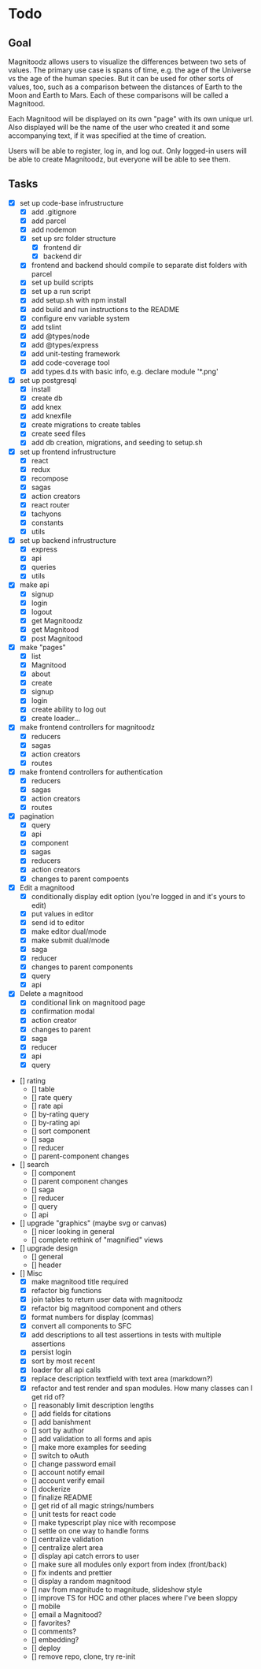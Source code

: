 # Todo

## Goal

Magnitoodz allows users to visualize the differences between two sets of values. The primary use case is spans of time, e.g. the age of the Universe vs the age of the human species. But it can be used for other sorts of values, too, such as a comparison between the distances of Earth to the Moon and Earth to Mars. Each of these comparisons will be called a Magnitood.

Each Magnitood will be displayed on its own "page" with its own unique url. Also displayed will be the name of the user who created it and some accompanying text, if it was specified at the time of creation.

Users will be able to register, log in, and log out. Only logged-in users will be able to create Magnitoodz, but everyone will be able to see them.

## Tasks

- [x] set up code-base infrustructure
  - [x] add .gitignore
  - [x] add parcel
  - [x] add nodemon
  - [x] set up src folder structure
    - [x] frontend dir
    - [x] backend dir
  - [x] frontend and backend should compile to separate dist folders with parcel
  - [x] set up build scripts
  - [x] set up a run script
  - [x] add setup.sh with npm install
  - [x] add build and run instructions to the README
  - [x] configure env variable system
  - [x] add tslint
  - [x] add @types/node
  - [x] add @types/express
  - [x] add unit-testing framework
  - [x] add code-coverage tool
  - [x] add types.d.ts with basic info, e.g. declare module '\*.png'
- [x] set up postgresql
  - [x] install
  - [x] create db
  - [x] add knex
  - [x] add knexfile
  - [x] create migrations to create tables
  - [x] create seed files
  - [x] add db creation, migrations, and seeding to setup.sh
- [x] set up frontend infrustructure
  - [x] react
  - [x] redux
  - [x] recompose
  - [x] sagas
  - [x] action creators
  - [x] react router
  - [x] tachyons
  - [x] constants
  - [x] utils
- [x] set up backend infrustructure
  - [x] express
  - [x] api
  - [x] queries
  - [x] utils
- [x] make api
  - [x] signup
  - [x] login
  - [x] logout
  - [x] get Magnitoodz
  - [x] get Magnitood
  - [x] post Magnitood
- [x] make "pages"
  - [x] list
  - [x] Magnitood
  - [x] about
  - [x] create
  - [x] signup
  - [x] login
  - [x] create ability to log out
  - [x] create loader...
- [x] make frontend controllers for magnitoodz
  - [x] reducers
  - [x] sagas
  - [x] action creators
  - [x] routes
- [x] make frontend controllers for authentication
  - [x] reducers
  - [x] sagas
  - [x] action creators
  - [x] routes
- [x] pagination
  - [x] query
  - [x] api
  - [x] component
  - [x] sagas
  - [x] reducers
  - [x] action creators
  - [x] changes to parent compoents
- [x] Edit a magnitood
  - [x] conditionally display edit option (you're logged in and it's yours to edit)
  - [x] put values in editor
  - [x] send id to editor
  - [x] make editor dual/mode
  - [x] make submit dual/mode
  - [x] saga
  - [x] reducer
  - [x] changes to parent components
  - [x] query
  - [x] api
- [x] Delete a magnitood
  - [x] conditional link on magnitood page
  - [x] confirmation modal
  - [x] action creator
  - [x] changes to parent
  - [x] saga
  - [x] reducer
  - [x] api
  - [x] query
- [] rating
  - [] table
  - [] rate query
  - [] rate api
  - [] by-rating query
  - [] by-rating api
  - [] sort component
  - [] saga
  - [] reducer
  - [] parent-component changes
- [] search
  - [] component
  - [] parent component changes
  - [] saga
  - [] reducer
  - [] query
  - [] api
- [] upgrade "graphics" (maybe svg or canvas)
  - [] nicer looking in general
  - [] complete rethink of "magnified" views
- [] upgrade design
  - [] general
  - [] header
- [] Misc
  - [x] make magnitood title required
  - [x] refactor big functions
  - [x] join tables to return user data with magnitoodz
  - [x] refactor big magnitood component and others
  - [x] format numbers for display (commas)
  - [x] convert all components to SFC
  - [x] add descriptions to all test assertions in tests with multiple assertions
  - [x] persist login
  - [x] sort by most recent
  - [x] loader for all api calls
  - [x] replace description textfield with text area (markdown?)
  - [x] refactor and test render and span modules. How many classes can I get rid of?
  - [] reasonably limit description lengths
  - [] add fields for citations
  - [] add banishment
  - [] sort by author
  - [] add validation to all forms and apis
  - [] make more examples for seeding
  - [] switch to oAuth
  - [] change password email
  - [] account notify email
  - [] account verify email
  - [] dockerize
  - [] finalize README
  - [] get rid of all magic strings/numbers
  - [] unit tests for react code
  - [] make typescript play nice with recompose
  - [] settle on one way to handle forms
  - [] centralize validation
  - [] centralize alert area
  - [] display api catch errors to user
  - [] make sure all modules only export from index (front/back)
  - [] fix indents and prettier
  - [] display a random magnitood
  - [] nav from magnitude to magnitude, slideshow style
  - [] improve TS for HOC and other places where I've been sloppy
  - [] mobile
  - [] email a Magnitood?
  - [] favorites?
  - [] comments?
  - [] embedding?
  - [] deploy
  - [] remove repo, clone, try re-init
